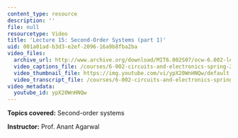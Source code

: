 ```yaml
---
content_type: resource
description: ''
file: null
resourcetype: Video
title: 'Lecture 15: Second-Order Systems (part 1)'
uid: 001a01ad-b3d3-e2ef-2096-16a9b8fba2ba
video_files:
  archive_url: http://www.archive.org/download/MIT6.002S07/ocw-6.002-lec-mit-10250-28oct2003-220k.mp4
  video_captions_file: /courses/6-002-circuits-and-electronics-spring-2007/ffa3f5b1a4835fbfaed2b1fcf6174fe7_ypX20WnHNQw.vtt
  video_thumbnail_file: https://img.youtube.com/vi/ypX20WnHNQw/default.jpg
  video_transcript_file: /courses/6-002-circuits-and-electronics-spring-2007/e9f88675e88b1ec5e6f5798fef6138b4_ypX20WnHNQw.pdf
video_metadata:
  youtube_id: ypX20WnHNQw
---
```


**Topics covered:** Second-order systems

**Instructor:** Prof. Anant Agarwal